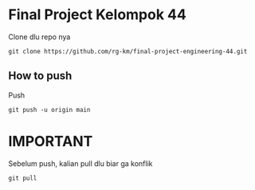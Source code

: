 # Final Project Kelompok 44

Clone dlu repo nya

```
git clone https://github.com/rg-km/final-project-engineering-44.git
```

## How to push

Push

```
git push -u origin main
```

# IMPORTANT

Sebelum push, kalian pull dlu biar ga konflik

```
git pull
```
